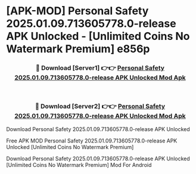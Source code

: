 # [APK-MOD] Personal Safety 2025.01.09.713605778.0-release APK Unlocked - [Unlimited Coins No Watermark Premium] e856p



<div align="center">
<h3>🔴 Download [Server1] 👉👉 <a href="https://momento.my/?title=Personal_Safety_2025.01.09.713605778.0-release_APK_Unlocked">Personal Safety 2025.01.09.713605778.0-release APK Unlocked Mod Apk</a></h3><br>

<h3>🔴 Download [Server2] 👉👉 <a href="https://momento.my/?title=Personal_Safety_2025.01.09.713605778.0-release_APK_Unlocked">Personal Safety 2025.01.09.713605778.0-release APK Unlocked Mod Apk</a></h3>
</div>



Download Personal Safety 2025.01.09.713605778.0-release APK Unlocked 

Free APK MOD Personal Safety 2025.01.09.713605778.0-release APK Unlocked [Unlimited Coins No Watermark Premium]

Download Personal Safety 2025.01.09.713605778.0-release APK Unlocked [Unlimited Coins No Watermark Premium] Mod For Android
